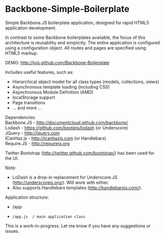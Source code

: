 Backbone-Simple-Boilerplate
===========================  
  
  
Simple Backbone.JS boilerplate application, designed for rapid HTML5 application development.  
  
In contrast to some Backbone boilerplates available, the focus of this architecture is reusability and simplicity. 
The entire application is configured using a configuration object. All routes and pages are specified using HTML5 markup.
  
  
DEMO: http://jvis.github.com/Backbone-Boilerplate  

  
Includes useful features, such as:  
- Hierarchical object model for all class types (models, collections, views)
- Asynchronous template loading (including CSS)
- Asynchronous Module Definition (AMD)
- localStorage support
- Page transitions
- ... and more ...
  
  
Dependencies:  
Backbone.JS - http://documentcloud.github.com/backbone/  
Lodash - https://github.com/bestiejs/lodash (or Underscore)    
JQuery - http://jquery.com  
ICanHaz.js - http://icanhazjs.com (or Handlebars)    
Require.JS - http://requirejs.org  
  
Twitter Bootstrap (http://twitter.github.com/bootstrap/) has been used for the UI.  
  
  
Note:
- LoDash is a drop-in replacement for Underscore.JS (http://underscorejs.org/). Will work with either.  
- Also supports Handlebars templates (http://handlebarsjs.com/).
 

Application structure:
- /app
-     /app.js  / main application class
   
   
This is a work-in-progress. Let me know if you have any suggestions or issues.